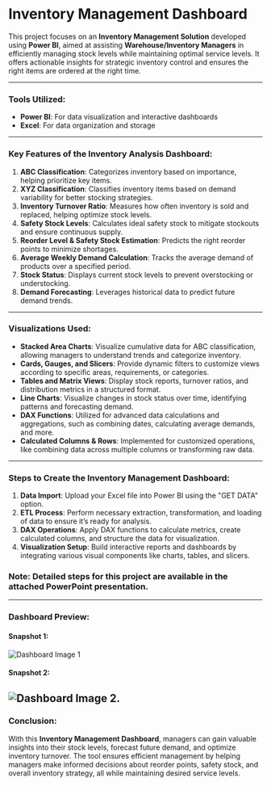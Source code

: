 # Inventory Management Dashboard

This project focuses on an **Inventory Management Solution** developed using **Power BI**, aimed at assisting **Warehouse/Inventory Managers** in efficiently managing stock levels while maintaining optimal service levels. It offers actionable insights for strategic inventory control and ensures the right items are ordered at the right time.

---

### **Tools Utilized:**
- **Power BI**: For data visualization and interactive dashboards
- **Excel**: For data organization and storage

---

### **Key Features of the Inventory Analysis Dashboard:**

1. **ABC Classification**: Categorizes inventory based on importance, helping prioritize key items.
2. **XYZ Classification**: Classifies inventory items based on demand variability for better stocking strategies.
3. **Inventory Turnover Ratio**: Measures how often inventory is sold and replaced, helping optimize stock levels.
4. **Safety Stock Levels**: Calculates ideal safety stock to mitigate stockouts and ensure continuous supply.
5. **Reorder Level & Safety Stock Estimation**: Predicts the right reorder points to minimize shortages.
6. **Average Weekly Demand Calculation**: Tracks the average demand of products over a specified period.
7. **Stock Status**: Displays current stock levels to prevent overstocking or understocking.
8. **Demand Forecasting**: Leverages historical data to predict future demand trends.

---

### **Visualizations Used:**
- **Stacked Area Charts**: Visualize cumulative data for ABC classification, allowing managers to understand trends and categorize inventory.
- **Cards, Gauges, and Slicers**: Provide dynamic filters to customize views according to specific areas, requirements, or categories.
- **Tables and Matrix Views**: Display stock reports, turnover ratios, and distribution metrics in a structured format.
- **Line Charts**: Visualize changes in stock status over time, identifying patterns and forecasting demand.
- **DAX Functions**: Utilized for advanced data calculations and aggregations, such as combining dates, calculating average demands, and more.
- **Calculated Columns & Rows**: Implemented for customized operations, like combining data across multiple columns or transforming raw data.

---

### **Steps to Create the Inventory Management Dashboard:**
1. **Data Import**: Upload your Excel file into Power BI using the "GET DATA" option.
2. **ETL Process**: Perform necessary extraction, transformation, and loading of data to ensure it’s ready for analysis.
3. **DAX Operations**: Apply DAX functions to calculate metrics, create calculated columns, and structure the data for visualization.
4. **Visualization Setup**: Build interactive reports and dashboards by integrating various visual components like charts, tables, and slicers.

### **Note**: Detailed steps for this project are available in the attached PowerPoint presentation.

---

### **Dashboard Preview:**

#### **Snapshot 1:**
![Dashboard Image 1](https://drive.google.com/file/d/1_u5ZpKQQ6cv5xFnmrjhwcQggdmmk9nPq/view?usp=drive_link)

#### **Snapshot 2:**
![Dashboard Image 2](https://drive.google.com/file/d/1inFmiR-ivDAHe3EAsmsd7ytC53zuIFZt/view?usp=drive_link).
---

### **Conclusion:**
With this **Inventory Management Dashboard**, managers can gain valuable insights into their stock levels, forecast future demand, and optimize inventory turnover. The tool ensures efficient management by helping managers make informed decisions about reorder points, safety stock, and overall inventory strategy, all while maintaining desired service levels.

